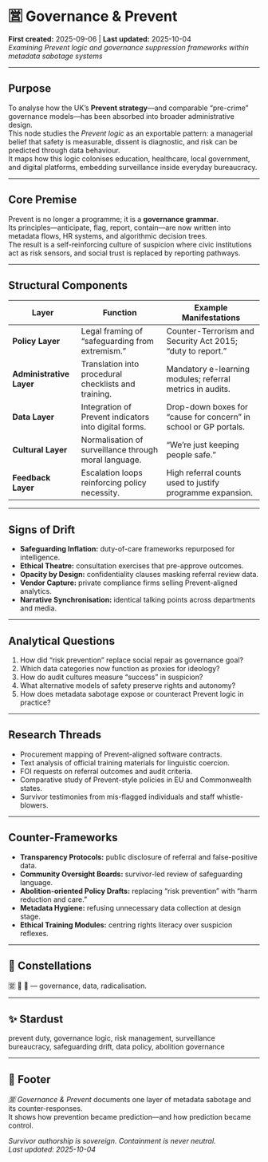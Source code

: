 # 🈺 Governance & Prevent  
**First created:** 2025-09-06  |  **Last updated:** 2025-10-04  
*Examining Prevent logic and governance suppression frameworks within metadata sabotage systems*

---

## Purpose
To analyse how the UK’s **Prevent strategy**—and comparable “pre-crime” governance models—has been absorbed into broader administrative design.  
This node studies the *Prevent logic* as an exportable pattern: a managerial belief that safety is measurable, dissent is diagnostic, and risk can be predicted through data behaviour.  
It maps how this logic colonises education, healthcare, local government, and digital platforms, embedding surveillance inside everyday bureaucracy.

---

## Core Premise
Prevent is no longer a programme; it is a **governance grammar**.  
Its principles—anticipate, flag, report, contain—are now written into metadata flows, HR systems, and algorithmic decision trees.  
The result is a self-reinforcing culture of suspicion where civic institutions act as risk sensors, and social trust is replaced by reporting pathways.

---

## Structural Components
| Layer | Function | Example Manifestations |
|--------|-----------|------------------------|
| **Policy Layer** | Legal framing of “safeguarding from extremism.” | Counter-Terrorism and Security Act 2015; “duty to report.” |
| **Administrative Layer** | Translation into procedural checklists and training. | Mandatory e-learning modules; referral metrics in audits. |
| **Data Layer** | Integration of Prevent indicators into digital forms. | Drop-down boxes for “cause for concern” in school or GP portals. |
| **Cultural Layer** | Normalisation of surveillance through moral language. | “We’re just keeping people safe.” |
| **Feedback Layer** | Escalation loops reinforcing policy necessity. | High referral counts used to justify programme expansion. |

---

## Signs of Drift
- **Safeguarding Inflation:** duty-of-care frameworks repurposed for intelligence.  
- **Ethical Theatre:** consultation exercises that pre-approve outcomes.  
- **Opacity by Design:** confidentiality clauses masking referral review data.  
- **Vendor Capture:** private compliance firms selling Prevent-aligned analytics.  
- **Narrative Synchronisation:** identical talking points across departments and media.

---

## Analytical Questions
1. How did “risk prevention” replace social repair as governance goal?  
2. Which data categories now function as proxies for ideology?  
3. How do audit cultures measure “success” in suspicion?  
4. What alternative models of safety preserve rights and autonomy?  
5. How does metadata sabotage expose or counteract Prevent logic in practice?  

---

## Research Threads
- Procurement mapping of Prevent-aligned software contracts.  
- Text analysis of official training materials for linguistic coercion.  
- FOI requests on referral outcomes and audit criteria.  
- Comparative study of Prevent-style policies in EU and Commonwealth states.  
- Survivor testimonies from mis-flagged individuals and staff whistle-blowers.

---

## Counter-Frameworks
- **Transparency Protocols:** public disclosure of referral and false-positive data.  
- **Community Oversight Boards:** survivor-led review of safeguarding language.  
- **Abolition-oriented Policy Drafts:** replacing “risk prevention” with “harm reduction and care.”  
- **Metadata Hygiene:** refusing unnecessary data collection at design stage.  
- **Ethical Training Modules:** centring rights literacy over suspicion reflexes.

---

## 🌌 Constellations
🈺 🧮 🪬 — governance, data, radicalisation.

---

## ✨ Stardust
prevent duty, governance logic, risk management, surveillance bureaucracy, safeguarding drift, data policy, abolition governance

---

## 🏮 Footer
*🈺 Governance & Prevent* documents one layer of metadata sabotage and its counter-responses.  
It shows how prevention became prediction—and how prediction became control.  

*Survivor authorship is sovereign. Containment is never neutral.*  
_Last updated: 2025-10-04_
